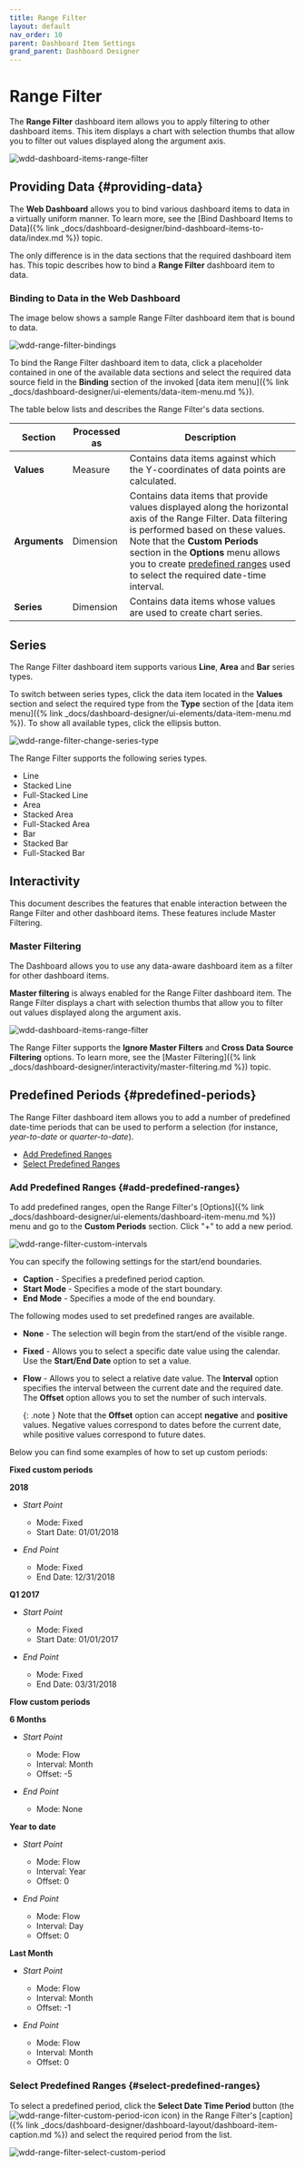 ```yaml
---
title: Range Filter
layout: default
nav_order: 10
parent: Dashboard Item Settings
grand_parent: Dashboard Designer
---
```

# Range Filter
The **Range Filter** dashboard item allows you to apply filtering to other dashboard items. This item displays a chart with selection thumbs that allow you to filter out values displayed along the argument axis.

![wdd-dashboard-items-range-filter](/assets/images/dashboards/img125127.png)

## Providing Data {#providing-data}
The **Web Dashboard** allows you to bind various dashboard items to data in a virtually uniform manner. To learn more, see the [Bind Dashboard Items to Data]({% link _docs/dashboard-designer/bind-dashboard-items-to-data/index.md %}) topic.

The only difference is in the data sections that the required dashboard item has. This topic describes how to bind a **Range Filter** dashboard item to data.

### Binding to Data in the Web Dashboard
The image below shows a sample Range Filter dashboard item that is bound to data.

![wdd-range-filter-bindings](/assets/images/dashboards/img125355.png)

To bind the Range Filter dashboard item to data, click a placeholder contained in one of the available data sections and select the required data source field in the **Binding** section of the invoked [data item menu]({% link _docs/dashboard-designer/ui-elements/data-item-menu.md %}).

The table below lists and describes the Range Filter's data sections.

| Section | Processed as | Description |
|---|---|---|
| **Values** | Measure | Contains data items against which the Y-coordinates of data points are calculated. |
| **Arguments** | Dimension | Contains data items that provide values displayed along the horizontal axis of the Range Filter. Data filtering is performed based on these values. Note that the **Custom Periods** section in the **Options** menu allows you to create [predefined ranges](#predefined-periods) used to select the required date-time interval. |
| **Series** | Dimension | Contains data items whose values are used to create chart series. |

## Series
The Range Filter dashboard item supports various **Line**, **Area** and **Bar** series types.

To switch between series types, click the data item located in the **Values** section and select the required type from the **Type** section of the [data item menu]({% link _docs/dashboard-designer/ui-elements/data-item-menu.md %}). To show all available types, click the ellipsis button.

![wdd-range-filter-change-series-type](/assets/images/dashboards/img125356.png)

The Range Filter supports the following series types.
* Line
* Stacked Line
* Full-Stacked Line
* Area
* Stacked Area
* Full-Stacked Area
* Bar
* Stacked Bar
* Full-Stacked Bar


## Interactivity
This document describes the features that enable interaction between the Range Filter and other dashboard items. These features include Master Filtering.

### Master Filtering
The Dashboard allows you to use any data-aware dashboard item as a filter for other dashboard items.

**Master filtering** is always enabled for the Range Filter dashboard item. The Range Filter displays a chart with selection thumbs that allow you to filter out values displayed along the argument axis.

![wdd-dashboard-items-range-filter](/assets/images/dashboards/img125127.png)

The Range Filter supports the **Ignore Master Filters** and **Cross Data Source Filtering** options. To learn more, see the [Master Filtering]({% link _docs/dashboard-designer/interactivity/master-filtering.md %}) topic.

## Predefined Periods {#predefined-periods}
The Range Filter dashboard item allows you to add a number of predefined date-time periods that can be used to perform a selection (for instance, _year-to-date_ or _quarter-to-date_).

- [Add Predefined Ranges](#add-predefined-ranges)
- [Select Predefined Ranges](#select-predefined-ranges)

### Add Predefined Ranges {#add-predefined-ranges}
To add predefined ranges, open the Range Filter's [Options]({% link _docs/dashboard-designer/ui-elements/dashboard-item-menu.md %}) menu and go to the **Custom Periods** section. Click "+" to add a new period.

![wdd-range-filter-custom-intervals](/assets/images/dashboards/img125362.png)

You can specify the following settings for the start/end boundaries.
* **Caption** - Specifies a predefined period caption.
* **Start Mode** - Specifies a mode of the start boundary.
* **End Mode** - Specifies a mode of the end boundary.

The following modes used to set predefined ranges are available.
* **None** - The selection will begin from the start/end of the visible range.
* **Fixed** - Allows you to select a specific date value using the calendar. Use the **Start/End Date** option to set a value.
* **Flow** - Allows you to select a relative date value. The **Interval** option specifies the interval between the current date and the required date. The **Offset** option allows you to set the number of such intervals.
	
	{: .note }
	Note that the **Offset** option can accept **negative** and **positive** values. Negative values correspond to dates before the current date, while positive values correspond to future dates.

Below you can find some examples of how to set up custom periods:

**Fixed custom periods**

**2018**
- _Start Point_
	- Mode: Fixed
	- Start Date: 01/01/2018

- _End Point_
	- Mode: Fixed
	- End Date: 12/31/2018

**Q1 2017**
- _Start Point_
	- Mode: Fixed
	- Start Date: 01/01/2017

- _End Point_
	- Mode: Fixed
	- End Date: 03/31/2018

**Flow custom periods**

**6 Months**
- _Start Point_
	- Mode: Flow
	- Interval: Month
	- Offset: -5

- _End Point_
	- Mode: None

**Year to date**
- _Start Point_
	- Mode: Flow
	- Interval: Year
	- Offset: 0

- _End Point_
	- Mode: Flow
	- Interval: Day
	- Offset: 0

**Last Month**
- _Start Point_
	- Mode: Flow
	- Interval: Month
	- Offset: -1

- _End Point_
	- Mode: Flow
	- Interval: Month
	- Offset: 0

### Select Predefined Ranges {#select-predefined-ranges}
To select a predefined period, click the **Select Date Time Period** button (the ![wdd-range-filter-custom-period-icon](/assets/images/dashboards/img125360.png) icon) in the Range Filter's [caption]({% link _docs/dashboard-designer/dashboard-layout/dashboard-item-caption.md %}) and select the required period from the list.

![wdd-range-filter-select-custom-period](/assets/images/dashboards/img125361.png)